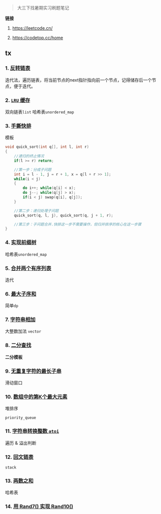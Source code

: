 > 大三下找暑期实习刷题笔记



**链接**

1. https://leetcode.cn/

2. https://codetop.cc/home



## tx



### 1. [反转链表](https://leetcode.cn/problems/reverse-linked-list)

迭代法，遍历链表，将当前节点的next指针指向前一个节点，记得储存后一个节点，便于迭代。



### 2. [`LRU` 缓存](https://leetcode.cn/problems/lru-cache)

双向链表`list` 哈希表`unordered_map`



### 3. [手撕快排](https://leetcode.cn/problems/sort-an-array)

模板

```c++
void quick_sort(int q[], int l, int r)
{
    //递归的终止情况
    if(l >= r) return;

    //第一步：分成子问题
    int i = l - 1, j = r + 1, x = q[l + r >> 1];
    while(i < j)
    {
        do i++; while(q[i] < x);
        do j--; while(q[j] > x);
        if(i < j) swap(q[i], q[j]);
    }

    //第二步：递归处理子问题
    quick_sort(q, l, j), quick_sort(q, j + 1, r);

    //第三步：子问题合并.快排这一步不需要操作，但归并排序的核心在这一步骤
}
```



### 4. [实现前缀树](https://leetcode.cn/problems/implement-trie-prefix-tree/)

哈希表`unordered_map`



### 5. [合并两个有序列表](https://leetcode.cn/problems/merge-two-sorted-lists)

迭代



### 6. [最大子序和](https://leetcode.cn/problems/maximum-subarray)

简单`dp`



### 7. [字符串相加](https://leetcode.cn/problems/add-strings)

大整数加法 `vector`



### 8. [二分查找](https://leetcode.cn/problems/binary-search)

**二分模板**



### 9. [无重复字符的最长子串](https://leetcode.cn/problems/longest-substring-without-repeating-characters/)

滑动窗口



### 10. [数组中的第K个最大元素](https://leetcode.cn/problems/kth-largest-element-in-an-array/)

堆排序

`priority_queue`





### 11. [字符串转换整数 `atoi`](https://leetcode.cn/problems/string-to-integer-atoi/)

遍历 & 溢出判断





### 12. [回文链表](https://leetcode.cn/problems/palindrome-linked-list/)

`stack`





### 13. [两数之和](https://leetcode.cn/problems/two-sum/)

哈希表 



### 14. [用 Rand7() 实现 Rand10()](https://leetcode.cn/problems/implement-rand10-using-rand7/)









